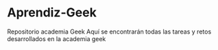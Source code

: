 # Aprendiz-Geek
Repositorio academia Geek
Aquí se encontrarán todas las tareas y retos desarrollados en la academia geek
